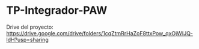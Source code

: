 # TP-Integrador-PAW

Drive del proyecto: https://drive.google.com/drive/folders/1cqZtmRrHaZoF8ttxPow_qxOjWIJQ-ldH?usp=sharing
